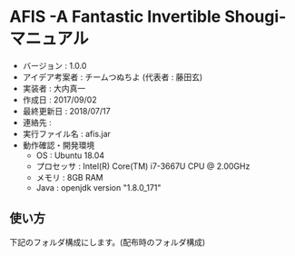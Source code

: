 AFIS -A Fantastic Invertible Shougi- マニュアル
===============================================

- バージョン       : 1.0.0
- アイデア考案者   : チームつぬちよ (代表者 : 藤田玄)
- 実装者           : 大内真一
- 作成日           : 2017/09/02
- 最終更新日       : 2018/07/17
- 連絡先           : 
- 実行ファイル名   : afis.jar
- 動作確認・開発環境
  - OS             : Ubuntu 18.04
  - プロセッサ     : Intel(R) Core(TM) i7-3667U CPU @ 2.00GHz
  - メモリ         : 8GB RAM
  - Java           : openjdk version "1.8.0_171"

使い方
------

下記のフォルダ構成にします。(配布時のフォルダ構成)

